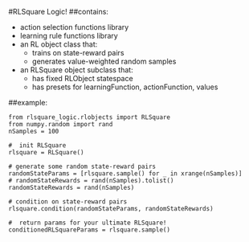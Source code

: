 #RLSquare Logic!
##contains:
- action selection functions library
- learning rule functions library
- an RL object class that:
    - trains on state-reward pairs
    - generates value-weighted random samples
- an RLSquare object subclass that:
    - has fixed RLObject statespace
    - has presets for learningFunction, actionFunction, values


##example:
```
from rlsquare_logic.rlobjects import RLSquare
from numpy.random import rand
nSamples = 100

#  init RLSquare
rlsquare = RLSquare()

# generate some random state-reward pairs
randomStateParams = [rlsquare.sample() for _ in xrange(nSamples)]
# randomStateRewards = rand(nSamples).tolist()
randomStateRewards = rand(nSamples)

# condition on state-reward pairs
rlsquare.condition(randomStateParams, randomStateRewards)

#  return params for your ultimate RLSquare!
conditionedRLSquareParams = rlsquare.sample()
```
